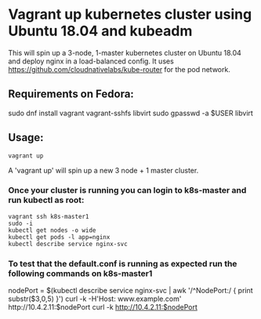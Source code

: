 # Vagrant up kubernetes cluster using Ubuntu 18.04 and kubeadm
This will spin up a 3-node, 1-master kubernetes cluster on Ubuntu 18.04 and deploy nginx in a load-balanced config.
It uses https://github.com/cloudnativelabs/kube-router for the pod network.

## Requirements on Fedora:
sudo dnf install vagrant vagrant-sshfs libvirt
sudo gpasswd -a $USER libvirt

## Usage:
```
vagrant up
```
A 'vagrant up' will spin up a new 3 node + 1 master cluster.

### Once your cluster is running you can login to k8s-master and run kubectl as root:
```
vagrant ssh k8s-master1
sudo -i
kubectl get nodes -o wide
kubectl get pods -l app=nginx
kubectl describe service nginx-svc
```

### To test that the default.conf is running as expected run the following commands on k8s-master1 ###
nodePort = $(kubectl describe service nginx-svc | awk '/^NodePort:/ { print substr($3,0,5) }')
curl -k -H'Host: www.example.com' http://10.4.2.11:$nodePort
curl -k http://10.4.2.11:$nodePort

